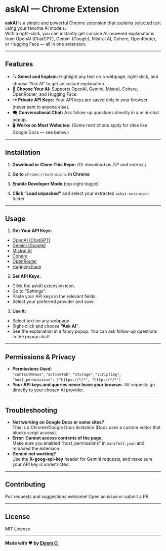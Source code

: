# askAI — Chrome Extension

**askAI** is a simple and powerful Chrome extension that explains selected text using your favorite AI models.  
With a right-click, you can instantly get concise AI-powered explanations from OpenAI (ChatGPT), Gemini (Google), Mistral AI, Cohere, OpenRouter, or Hugging Face — all in one extension.

---

## Features

- 🔍 **Select and Explain:** Highlight any text on a webpage, right-click, and choose “Ask AI” to get an instant explanation.
- 🤖 **Choose Your AI:** Supports OpenAI, Gemini, Mistral, Cohere, OpenRouter, and Hugging Face.
- 🗝️ **Private API Keys:** Your API keys are saved only in your browser (never sent to anyone else).
- 🗨️ **Conversational Chat:** Ask follow-up questions directly in a mini-chat popup.
- 🖥️ **Works on Most Websites:** (Some restrictions apply for sites like Google Docs — see below.)

---

## Installation

1. **Download or Clone This Repo:**
*(Or download as ZIP and extract.)*

2. **Go to** `chrome://extensions` **in Chrome**

3. **Enable Developer Mode** (top-right toggle)

4. **Click “Load unpacked”** and select your extracted `askai-extension` folder

---

## Usage

1. **Get Your API Keys:**
- [OpenAI (ChatGPT)](https://platform.openai.com/api-keys)
- [Gemini (Google)](https://aistudio.google.com/u/1/apikey)
- [Mistral AI](https://console.mistral.ai/api-keys)
- [Cohere](https://dashboard.cohere.com/api-keys)
- [OpenRouter](https://openrouter.ai/settings/keys)
- [Hugging Face](https://huggingface.co/settings/tokens)

2. **Set API Keys:**
- Click the askAI extension icon.
- Go to “Settings”.
- Paste your API keys in the relevant fields.
- Select your preferred provider and save.

3. **Use It:**
- Select text on any webpage.
- Right-click and choose **“Ask AI”**.
- See the explanation in a fancy popup. You can ask follow-up questions in the popup chat!

---

## Permissions & Privacy

- **Permissions Used:**  
`"contextMenus"`, `"activeTab"`, `"storage"`, `"scripting"`, `"host_permissions": ["https://*/*", "http://*/*"]`
- **Your API keys and queries never leave your browser.** All requests go directly to your chosen AI provider.

---

## Troubleshooting

- **Not working on Google Docs or some sites?**  
This is a Chrome/Google Docs limitation (Docs uses a custom editor that blocks script access).
- **Error: Cannot access contents of the page.**  
Make sure you enabled “host_permissions” in `manifest.json` and reloaded the extension.
- **Gemini not working?**  
Use the **X-goog-api-key** header for Gemini requests, and make sure your API key is unrestricted.

---

## Contributing

Pull requests and suggestions welcome! Open an issue or submit a PR.

---

## License

MIT License

---

**Made with ❤️ by [Ekrem O.](https://www.linkedin.com/in/ekremozdemir19/)**
